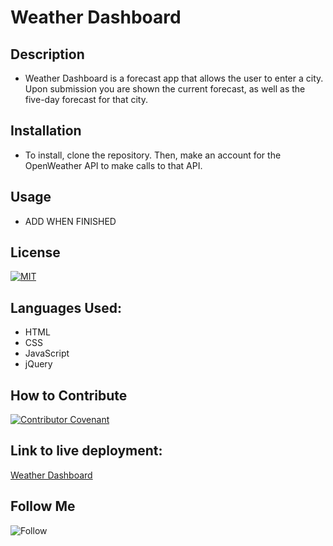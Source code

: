 # Weather Dashboard

## Description

- Weather Dashboard is a forecast app that allows the user to enter a city. Upon submission you are shown the current forecast, as well as the five-day forecast for that city.

## Installation

- To install, clone the repository. Then, make an account for the OpenWeather API to make calls to that API.

## Usage

- ADD WHEN FINISHED

## License

[![MIT](https://img.shields.io/npm/l/mit-license)](./assets/license_contributing/MIT_license.md)

## Languages Used:

- HTML
- CSS
- JavaScript
- jQuery

## How to Contribute

[![Contributor Covenant](https://img.shields.io/badge/Contributor%20Covenant-2.1-4baaaa.svg)](./assets/license_contributing/code_of_conduct.md)

## Link to live deployment:

[Weather Dashboard](https://petehodnefield.github.io/weather-dashboard/)

## Follow Me

![Follow](https://img.shields.io/github/followers/petehodnefield?label=Follow%20Me&style=social)
